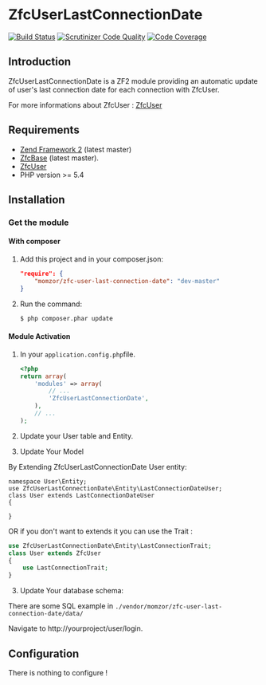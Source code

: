 # ZfcUserLastConnectionDate
[![Build Status](https://travis-ci.org/momzor/ZfcUserLastConnectionDate.svg)](https://travis-ci.org/momzor/ZfcUserLastConnectionDate)
[![Scrutinizer Code Quality](https://scrutinizer-ci.com/g/momzor/ZfcUserLastConnectionDate/badges/quality-score.png?b=master)](https://scrutinizer-ci.com/g/momzor/ZfcUserLastConnectionDate/?branch=master)
[![Code Coverage](https://scrutinizer-ci.com/g/momzor/ZfcUserLastConnectionDate/badges/coverage.png?b=master)](https://scrutinizer-ci.com/g/momzor/ZfcUserLastConnectionDate/?branch=master)


Introduction
------------

ZfcUserLastConnectionDate is a ZF2 module providing an automatic update of user's last connection
date for each connection with ZfcUser.

For more informations about ZfcUser : [ZfcUser](https://github.com/ZF-Commons/ZfcUser)




Requirements
------------

* [Zend Framework 2](https://github.com/zendframework/zf2) (latest master)
* [ZfcBase](https://github.com/ZF-Commons/ZfcBase) (latest master).
* [ZfcUser](https://github.com/ZF-Commons/ZfcUser)
* PHP version >= 5.4

Installation
------------

### Get the module

#### With composer

1. Add this project and in your composer.json:

    ```json
    "require": {
        "momzor/zfc-user-last-connection-date": "dev-master"
    }
    ```

2. Run the command:

    ```bash
    $ php composer.phar update
    ```

#### Module Activation

1.  In your `application.config.php`file.

    ```php
    <?php
    return array(
        'modules' => array(
            // ...
            'ZfcUserLastConnectionDate',
        ),
        // ...
    );
    ```


2. Update your User table and  Entity.

1. Update Your Model

By Extending ZfcUserLastConnectionDate User entity:
```
namespace User\Entity;
use ZfcUserLastConnectionDate\Entity\LastConnectionDateUser;
class User extends LastConnectionDateUser
{

}
```
OR if you don't want to extends it you can use the Trait :


```php
use ZfcUserLastConnectionDate\Entity\LastConnectionTrait;
class User extends ZfcUser
{
    use LastConnectionTrait;
}
```

3. Update Your database schema:

There are some SQL example in  `./vendor/momzor/zfc-user-last-connection-date/data/`



Navigate to http://yourproject/user/login.

Configuration
-----------------------
There is nothing to configure !
